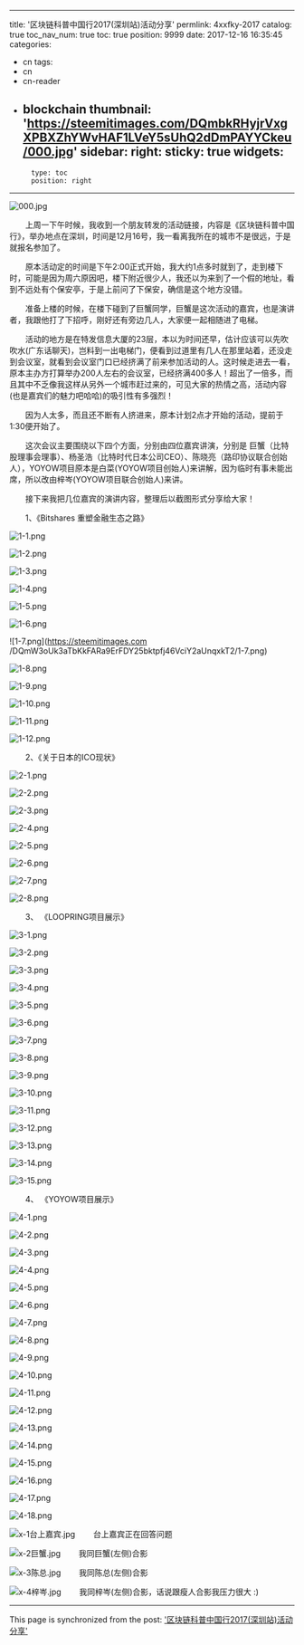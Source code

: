 
---
title: '区块链科普中国行2017(深圳站)活动分享'
permlink: 4xxfky-2017
catalog: true
toc_nav_num: true
toc: true
position: 9999
date: 2017-12-16 16:35:45
categories:
- cn
tags:
- cn
- cn-reader
- blockchain
thumbnail: 'https://steemitimages.com/DQmbkRHyjrVxgXPBXZhYWvHAF1LVeY5sUhQ2dDmPAYYCkeu/000.jpg'
sidebar:
    right:
        sticky: true
widgets:
    -
        type: toc
        position: right
---


![000.jpg](https://steemitimages.com/DQmbkRHyjrVxgXPBXZhYWvHAF1LVeY5sUhQ2dDmPAYYCkeu/000.jpg)

　　上周一下午时候，我收到一个朋友转发的活动链接，内容是《区块链科普中国行》，举办地点在深圳，时间是12月16号，我一看离我所在的城市不是很远，于是就报名参加了。

　　原本活动定的时间是下午2:00正式开始，我大约1点多时就到了，走到楼下时，可能是因为周六原因吧，楼下附近很少人，我还以为来到了一个假的地址，看到不远处有个保安亭，于是上前问了下保安，确信是这个地方没错。

　　准备上楼的时候，在楼下碰到了巨蟹同学，巨蟹是这次活动的嘉宾，也是演讲者，我跟他打了下招呼，刚好还有旁边几人，大家便一起相随进了电梯。

　　活动的地方是在特发信息大厦的23层，本以为时间还早，估计应该可以先吹吹水(广东话聊天)，岂料到一出电梯门，便看到过道里有几人在那里站着，还没走到会议室，就看到会议室门口已经挤满了前来参加活动的人。这时候走进去一看，原本主办方打算举办200人左右的会议室，已经挤满400多人！超出了一倍多，而且其中不乏像我这样从另外一个城市赶过来的，可见大家的热情之高，活动内容(也是嘉宾们的魅力吧哈哈)的吸引性有多强烈！

　　因为人太多，而且还不断有人挤进来，原本计划2点才开始的活动，提前于1:30便开始了。

　　这次会议主要围绕以下四个方面，分别由四位嘉宾讲演，分别是 巨蟹（比特股理事会理事）、杨圣浩（比特时代日本公司CEO）、陈晓亮（路印协议联合创始人），YOYOW项目原本是白菜(YOYOW项目创始人)来讲解，因为临时有事未能出席，所以改由梓岑(YOYOW项目联合创始人)来讲。

　　接下来我把几位嘉宾的演讲内容，整理后以截图形式分享给大家！

　　1、《Bitshares 重塑金融生态之路》

![1-1.png](https://steemitimages.com/DQmWqLDxQxC3svDpqyHweQbjQvEPMPUyNUPhMUx3vJ6Kdmw/1-1.png)

![1-2.png](https://steemitimages.com/DQmQvoVAxdHW86hBBRJPU6gpeHUu5a7j3MAvr9Y7v5nKMBK/1-2.png)

![1-3.png](https://steemitimages.com/DQme22TeGc4FR5Phck6Q26S5ttKKVTPdL5KNyguYZ4V1s5N/1-3.png)


![1-4.png](https://steemitimages.com/DQmSNrNhAEGpjAEZWU4g1feCKpQUsQTBwQCDiavBWy5nQhp/1-4.png)

![1-5.png](https://steemitimages.com/DQmaqwewMEFRAz68AM4igyJdanoeFFcGV5kv36i14nKkYLX/1-5.png)


![1-6.png](https://steemitimages.com/DQmXKhpVVr2TxeLNuzp1mL5XesD6Q4vZM9h3KAyg74djMkX/1-6.png)


![1-7.png](https://steemitimages.com
/DQmW3oUk3aTbKkFARa9ErFDY25bktpfj46VciY2aUnqxkT2/1-7.png)

![1-8.png](https://steemitimages.com/DQmXJuKs4i4mrj1ax3HcMehrgD9VtSWoVGcjBJggK3PT1UP/1-8.png)


![1-9.png](https://steemitimages.com/DQmSPZXB2BMX1sGREmFXVmPn4FTzyL1iRK65QUTnjCvWn2r/1-9.png)

![1-10.png](https://steemitimages.com/DQmNud8wGRY856EaEH6sm5UQhogHejPiWarFEWGohSso1nv/1-10.png)

![1-11.png](https://steemitimages.com/DQmcerFw7MYbePz7o4iHbCm1C5wYeFEgU3cQFtbeMpuwqYE/1-11.png)

![1-12.png](https://steemitimages.com/DQmei56ZjDJGvi8ErFhvDPEZWyhcvUstoHxdL3ZxNpDeJvK/1-12.png)

　　2、《关于日本的ICO现状》

![2-1.png](https://steemitimages.com/DQmcEG8eKgTfsA5FLnd1burJmwf8NgesYGL2YAVZ3vq9eQJ/2-1.png)

![2-2.png](https://steemitimages.com/DQmUUbNpT8jWqoM9UwJ9fv1S4VLg4bKbJKS93s9wNzqVs3u/2-2.png)

![2-3.png](https://steemitimages.com/DQmWN1gSvqxK5YKrBAavHRWjD6Fnp6ua1yXo3xUjNrnJaoH/2-3.png)


![2-4.png](https://steemitimages.com/DQmeZ6P9ufzTQT2LecrmU1mNAbds63oitmCU1sTSEn27j7g/2-4.png)


![2-5.png](https://steemitimages.com/DQmXSTQfRCJuRqqXKjxJk5U1kHvcM3uKJLkUw8k8TLKMCYb/2-5.png)

![2-6.png](https://steemitimages.com/DQmZriJqKE9F93kYjHJdxLVTF4H3JXUnSjfhvbXPuMUTZRY/2-6.png)


![2-7.png](https://steemitimages.com/DQmZXVN5KVvQSw1LhfySgUEDDmUsuvkjogRnxb5u1wSTrBW/2-7.png)


![2-8.png](https://steemitimages.com/DQmdS4FnjfCuoJeknjgCQCRmG7iNqUUWXxVoJ821ptAQi8P/2-8.png)

　　3、 《LOOPRING项目展示》

![3-1.png](https://steemitimages.com/DQmbrYpoDzBoWdS2QAMYL9r9HAKp3j73TTWte8vz5LNVsPc/3-1.png)


![3-2.png](https://steemitimages.com/DQmY7LD8qfHKM93xVPaMvSDx8uzhANwmtU3yzrjCWmQpCzG/3-2.png)


![3-3.png](https://steemitimages.com/DQmdui1TZycMajxzsWygHUgwx67kL1kgLKwCZqDjxaME2yr/3-3.png)

![3-4.png](https://steemitimages.com/DQmdyPvHeDfkgbgLXekAnHqVjy3GgchXHmtf9FSSXH2usDC/3-4.png)

![3-5.png](https://steemitimages.com/DQmcHvfghDvkELihkNdQ9qcgc2mLC351aoSwdfE86H4j7fa/3-5.png)


![3-6.png](https://steemitimages.com/DQmUhiU5UsTcFg7fTzhUGkXXRHSZbAkU8PyhCb22e8SLmxq/3-6.png)


![3-7.png](https://steemitimages.com/DQmbWtjZLAXje6ojbsPndVWiM8Fxp5GHE4upbXSMTeqQ6Eq/3-7.png)


![3-8.png](https://steemitimages.com/DQmZe3jY7aKKNPDkUqqoadH7fXiGd4WPQ5Xtt6gjGv9EDhG/3-8.png)


![3-9.png](https://steemitimages.com/DQmYhfb8Z9HhFDGiPixfVxeLpZtd7MvgzRHPoiBQ6aCfRaR/3-9.png)


![3-10.png](https://steemitimages.com/DQmbKfkaE4a5VywijF3rxK3DJj8su9hwZnn38NAgDBATfrn/3-10.png)


![3-11.png](https://steemitimages.com/DQmPGZTm4bmd8FVgv7rhg29zqir7gLU1CVoYZBVjEr99Sue/3-11.png)



![3-12.png](https://steemitimages.com/DQmQZTy52Dfc7T4kzvcfExCP9QunkP6AanEmiebgtbhKeZV/3-12.png)


![3-13.png](https://steemitimages.com/DQmVihLmKgYoKmTsLxbthSpLgzEFP6XnwoZsy5hkHcssYgp/3-13.png)


![3-14.png](https://steemitimages.com/DQmNhmAGTfLCSHJC3WwY1iQMjgb3gUUioxoHiPUj3dPiTmo/3-14.png)


![3-15.png](https://steemitimages.com/DQmRnJEspdeuY4bUgzZKvYB5aiCEKU5gFtYtWG5CNZjubx1/3-15.png)



　　4、  《YOYOW项目展示》

![4-1.png](https://steemitimages.com/DQmb3aVtpxWQZ8kVHbnNZdwNRbvrpoVApvzbhnz8RePWbZY/4-1.png)


![4-2.png](https://steemitimages.com/DQmYPt5rS9tyask9RbzSN1xiWMzN2iLU6rbs7pkwqzkXRgP/4-2.png)



![4-3.png](https://steemitimages.com/DQmSKMQSnA5cA1Qo2uPQQBPa1YXttd1uYEeD6AVWtRt5FZS/4-3.png)


![4-4.png](https://steemitimages.com/DQmNr54PpPqcmeWeAxpi8VweDHCbdVYvYKqWUQURvZeUpyD/4-4.png)


![4-5.png](https://steemitimages.com/DQmVDYCKhLXfuYryoyDoqJZdvZU8eCgjT2tVbDVicrERU3J/4-5.png)

![4-6.png](https://steemitimages.com/DQmen3um5S5g5LsRNabwvVLD9AvTJqAWQ5FnMHQY3MnTtvP/4-6.png)


![4-7.png](https://steemitimages.com/DQmU7yFyxyaW1ep4HcEhWjXiiTb39AcSoxKG1uV6PWaMA81/4-7.png)


![4-8.png](https://steemitimages.com/DQmZnhdM6KSQiQqSyuQbzs1eksk4Ast5wVUMS6fGumrEpkd/4-8.png)


![4-9.png](https://steemitimages.com/DQmTU6VjLkUwmzLfi5m2n3KNTwRq1SMj7UvhGx2tdpH6ToE/4-9.png)

![4-10.png](https://steemitimages.com/DQmUyNinfEAXRDR78nVf2EoKKZ2ASsZNWySvJWkaF1tVM6M/4-10.png)


![4-11.png](https://steemitimages.com/DQmfQfn4gNTS6VJjvBTW4tJBmxChYfHexhU6qCtWSmQ4PxB/4-11.png)


![4-12.png](https://steemitimages.com/DQmPqdDwnAz86i1vpuSCsLBJZhpNJawcTotyVc3cDYnsAsN/4-12.png)


![4-13.png](https://steemitimages.com/DQmPVNVAKCP52jgHBmkxuQ4Cw17j9eqzPgF4CF5VfdTXBmu/4-13.png)


![4-14.png](https://steemitimages.com/DQmZeXVhySBSaH99ENmD2pQjLUMk9ZyJa9Z5oZujzRJAC8f/4-14.png)


![4-15.png](https://steemitimages.com/DQmQebormkCBEGfU9JibccokkvH5TBV3JWGqZeymWj6nvdK/4-15.png)


![4-16.png](https://steemitimages.com/DQmcrwrictXy39Ye1Yrt8o1iHcLxnwbdrqh2AJcz9Ccgjfv/4-16.png)



![4-17.png](https://steemitimages.com/DQmVvXd2r4xhgAjt53bHNEQneKyafuGefrEzYMfAPpJYaR4/4-17.png)


![4-18.png](https://steemitimages.com/DQmb4uk8yuKmQUyqPwHF8VjRX1PuaZ2ruugPgz3z21jRbZQ/4-18.png)


![x-1台上嘉宾.jpg](https://steemitimages.com/DQmfF68Y4yA25SAHWrvnJKwuwaPLC9QdSahMSSPdmg5rLnu/x-1%E5%8F%B0%E4%B8%8A%E5%98%89%E5%AE%BE.jpg)
　　台上嘉宾正在回答问题

![x-2巨蟹.jpg](https://steemitimages.com/DQmWUeMng3J5jqaEVQJxvDbgaLRiwzaW4VPV9xYYUc4F5eD/x-2%E5%B7%A8%E8%9F%B9.jpg)
　　我同巨蟹(左侧)合影

![x-3陈总.jpg](https://steemitimages.com/DQmT7zMeWUeGE2FKY6vsFkB49rYR9jgz44XF5ijDswvjsjh/x-3%E9%99%88%E6%80%BB.jpg)
　　我同陈总(左侧)合影

![x-4梓岑.jpg](https://steemitimages.com/DQmQMjoewPxxEGaVPtLpLTGBf1nzEG8dNUsdxB6ut6KbEHu/x-4%E6%A2%93%E5%B2%91.jpg)
　　我同梓岑(左侧)合影，话说跟瘦人合影我压力很大 :)

- - -

This page is synchronized from the post: ['区块链科普中国行2017(深圳站)活动分享'](https://steemit.com/@rivalhw/4xxfky-2017)
